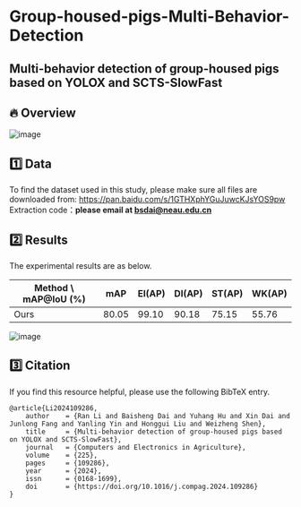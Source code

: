 # Group-housed-pigs-Multi-Behavior-Detection
## Multi-behavior detection of group-housed pigs based on YOLOX and SCTS-SlowFast

## 🔥 Overview
![image](https://github.com/user-attachments/assets/d78a43b4-269f-4c14-a65b-11ec14a68a8c)

## 1️⃣ Data
To find the dataset used in this study, please make sure all files are downloaded from: https://pan.baidu.com/s/1GTHXphYGuJuwcKJsYOS9pw  
Extraction code：**please email at bsdai@neau.edu.cn**


## 2️⃣ Results
The experimental results are as below.

| Method \ mAP@IoU (%) |  mAP  | EI(AP) | DI(AP) | ST(AP) | WK(AP) |
| -------------------- | ----- | ------ | ------ | ------ | ------ |
| Ours                 | 80.05 |  99.10 |  90.18 |  75.15 | 55.76  |

![image](https://github.com/user-attachments/assets/afe1b668-8432-490f-9a03-4315f84a246d)

## 3️⃣ Citation
If you find this resource helpful, please use the following BibTeX entry.
```
@article{Li2024109286,
    author    = {Ran Li and Baisheng Dai and Yuhang Hu and Xin Dai and Junlong Fang and Yanling Yin and Honggui Liu and Weizheng Shen},
    title     = {Multi-behavior detection of group-housed pigs based on YOLOX and SCTS-SlowFast},
    journal   = {Computers and Electronics in Agriculture},
    volume    = {225},
    pages     = {109286},
    year      = {2024},
    issn      = {0168-1699},
    doi       = {https://doi.org/10.1016/j.compag.2024.109286}
}
```
